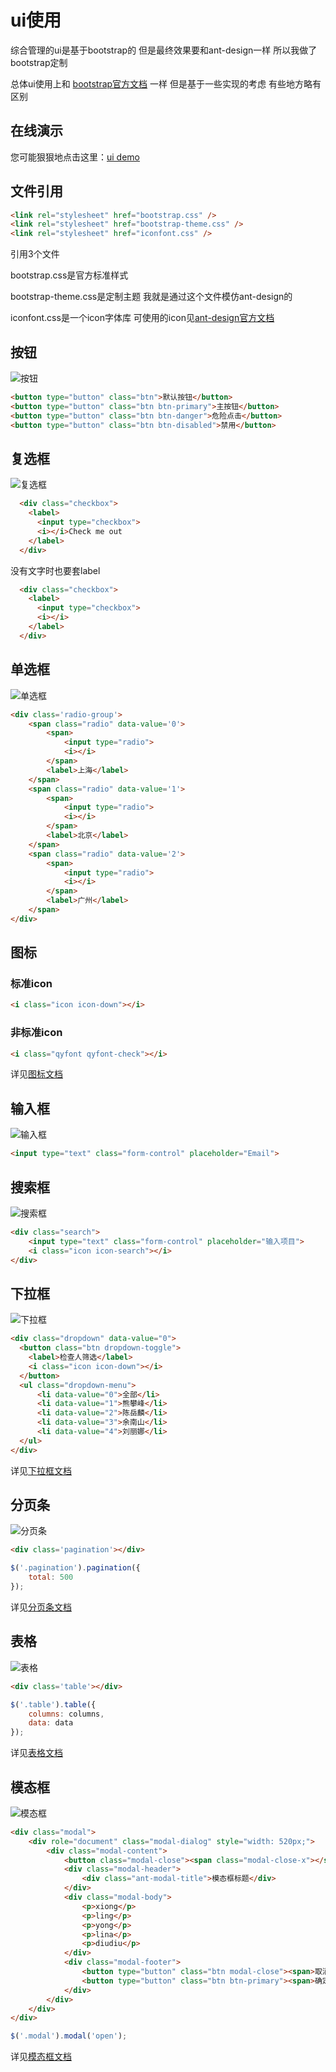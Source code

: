 
# ui使用

综合管理的ui是基于bootstrap的 但是最终效果要和ant-design一样 所以我做了bootstrap定制

总体ui使用上和
[bootstrap官方文档](http://v3.bootcss.com/css/)
一样 但是基于一些实现的考虑 有些地方略有区别

## 在线演示

您可能狠狠地点击这里：[ui demo](https://lianpen.github.io/demo/demos/ui.html)

## 文件引用

```html
<link rel="stylesheet" href="bootstrap.css" />
<link rel="stylesheet" href="bootstrap-theme.css" />
<link rel="stylesheet" href="iconfont.css" />
```

引用3个文件 

bootstrap.css是官方标准样式

bootstrap-theme.css是定制主题 我就是通过这个文件模仿ant-design的

iconfont.css是一个icon字体库 可使用的icon见[ant-design官方文档](https://ant.design/components/icon-cn/)

## 按钮

![按钮](https://imgsa.baidu.com/forum/w%3D580/sign=8590f5973dd12f2ece05ae687fc3d5ff/e0794a4b20a44623f78b31229322720e0df3d78e.jpg)

```html
<button type="button" class="btn">默认按钮</button>
<button type="button" class="btn btn-primary">主按钮</button>
<button type="button" class="btn btn-danger">危险点击</button>	
<button type="button" class="btn btn-disabled">禁用</button>	
```

## 复选框

![复选框](https://imgsa.baidu.com/forum/w%3D580/sign=22c7b83c5a0fd9f9a0175561152cd42b/c7cbf302738da977f02d116bbb51f8198718e3c9.jpg)

```html
  <div class="checkbox">
    <label>
      <input type="checkbox"> 
	  <i></i>Check me out
    </label>
  </div>
```

没有文字时也要套label

```html
  <div class="checkbox">
    <label>
      <input type="checkbox"> 
	  <i></i>
    </label>
  </div>
```

## 单选框

![单选框](https://imgsa.baidu.com/forum/w%3D580/sign=846e815f60600c33f079dec02a4c5134/0f7dcafd1e178a82560c3debfd03738da977e822.jpg)

```html
<div class='radio-group'>
	<span class="radio" data-value='0'>
		<span>
			<input type="radio">
			<i></i>
		</span>
		<label>上海</label>
	</span>
	<span class="radio" data-value='1'>
		<span>
			<input type="radio">
			<i></i>
		</span>
		<label>北京</label>
	</span>
	<span class="radio" data-value='2'>
		<span>
			<input type="radio">
			<i></i>
		</span>
		<label>广州</label>
	</span>
</div>
```

## 图标

### 标准icon

```html
<i class="icon icon-down"></i>
```

### 非标准icon

```html
<i class="qyfont qyfont-check"></i>
```

详见[图标文档](https://github.com/lianpen/qy-bureau/blob/master/%E7%B3%BB%E7%BB%9F%E8%AE%BE%E8%AE%A1/%E7%9F%A2%E9%87%8F%E5%9B%BE%E6%A0%87%E4%BD%BF%E7%94%A8%E6%96%87%E6%A1%A3.md)

## 输入框

![输入框](https://imgsa.baidu.com/forum/w%3D580/sign=331bc910073387449cc52f74610ed937/42a71b168a82b9018faf5473788da9773812efc9.jpg)

```html
<input type="text" class="form-control" placeholder="Email">
```

## 搜索框

![搜索框](https://imgsa.baidu.com/forum/w%3D580/sign=8cb9a854a018972ba33a00c2d6cc7b9d/b77228f4e0fe9925e09efd103fa85edf8cb171b8.jpg)

```html
<div class="search">
	<input type="text" class="form-control" placeholder="输入项目">
	<i class="icon icon-search"></i>
</div>
```

## 下拉框

![下拉框](https://imgsa.baidu.com/forum/w%3D580/sign=bb453a2044c2d562f208d0e5d71090f3/84ac95539822720e0e8e76ba70cb0a46f31fab8e.jpg)

```html
<div class="dropdown" data-value="0">
  <button class="btn dropdown-toggle">
	<label>检查人筛选</label>
	<i class="icon icon-down"></i>
  </button>
  <ul class="dropdown-menu">
	  <li data-value="0">全部</li>
	  <li data-value="1">熊攀峰</li>
	  <li data-value="2">陈岳麟</li>
	  <li data-value="3">余南山</li>
	  <li data-value="4">刘丽娜</li>
  </ul>
</div>	
```

详见[下拉框文档](https://github.com/lianpen/qy-bureau/tree/master/%E5%A4%8D%E7%94%A8%E7%BB%84%E4%BB%B6/%E4%B8%8B%E6%8B%89%E6%A1%860)

## 分页条

![分页条](https://imgsa.baidu.com/forum/w%3D580/sign=ab9b97a1242eb938ec6d7afae56385fe/c21125a5462309f76f2e3952790e0cf3d6cad68e.jpg)

```html
<div class='pagination'></div>
```

```js
$('.pagination').pagination({
	total: 500
});
```

详见[分页条文档](https://github.com/lianpen/qy-bureau/tree/master/%E5%A4%8D%E7%94%A8%E7%BB%84%E4%BB%B6/%E5%88%86%E9%A1%B5%E5%99%A8)

## 表格

![表格](https://imgsa.baidu.com/forum/w%3D580/sign=df9ff67fd2f9d72a17641015e42b282a/7b58768ca977391276c81721f3198618377ae265.jpg)

```html
<div class='table'></div>
```

```js
$('.table').table({
	columns: columns,
	data: data
});
```

详见[表格文档](https://github.com/lianpen/qy-bureau/tree/master/%E5%A4%8D%E7%94%A8%E7%BB%84%E4%BB%B6/%E8%A1%A8%E6%A0%BC)

## 模态框

![模态框](https://imgsa.baidu.com/forum/w%3D580/sign=32a8cd873187e9504217f3642039531b/2cd082d7277f9e2f83a0df4c1430e924b999f3be.jpg)

```html
<div class="modal">
	<div role="document" class="modal-dialog" style="width: 520px;">
		<div class="modal-content">
			<button class="modal-close"><span class="modal-close-x"></span></button>
			<div class="modal-header">
				<div class="ant-modal-title">模态框标题</div>
			</div>
			<div class="modal-body">
				<p>xiong</p>
				<p>ling</p>
				<p>yong</p>
				<p>lina</p>
				<p>diudiu</p>
			</div>
			<div class="modal-footer">
				<button type="button" class="btn modal-close"><span>取消</span></button>
				<button type="button" class="btn btn-primary"><span>确定</span></button>
			</div>
		</div>
	</div>
</div>	
```

```js
$('.modal').modal('open');
```

详见[模态框文档](https://github.com/lianpen/qy-bureau/tree/master/%E5%A4%8D%E7%94%A8%E7%BB%84%E4%BB%B6/%E6%A8%A1%E6%80%81%E6%A1%86)